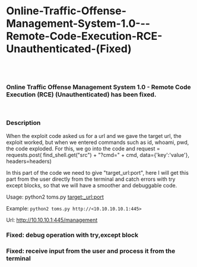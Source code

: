 # Online-Traffic-Offense-Management-System-1.0---Remote-Code-Execution-RCE-Unauthenticated-(Fixed)

<br>
<br>

### Online Traffic Offense Management System 1.0 - Remote Code Execution (RCE) (Unauthenticated) has been fixed.
<br>

### Description

When the exploit code asked us for a url and we gave the target url, the exploit worked, but when we entered commands such as id, whoami, pwd, the code exploded. For this, we go into the code and request = requests.post( find_shell.get("src") + "?cmd=" + cmd, data={'key':'value'}, headers=headers)

In this part of the code we need to give "target_url:port", here I will get this part from the user directly from the terminal and catch errors with try except blocks, so that we will have a smoother and debuggable code.
	
Usage: python2 toms.py <target:_url:port>

Example: `python2 toms.py http://<10.10.10.10.1:445>`

Url: http://10.10.10.1:445/management

### Fixed: debug operation with try,except block
### Fixed: receive input from the user and process it from the terminal
